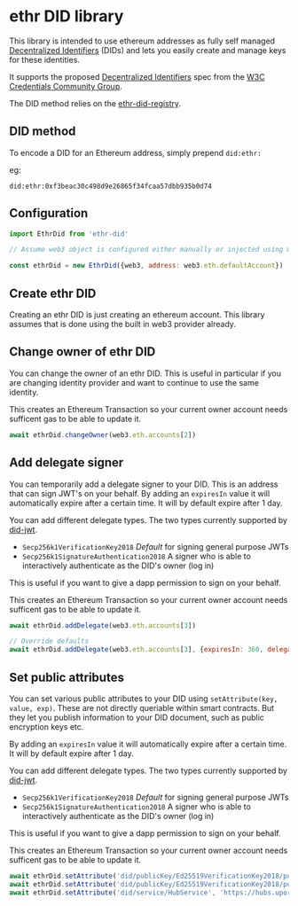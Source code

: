 # ethr DID library

This library is intended to use ethereum addresses as fully self managed [Decentralized Identifiers](https://w3c-ccg.github.io/did-spec/#decentralized-identifiers-dids) (DIDs) and lets you easily create and manage keys for these identities.

It supports the proposed [Decentralized Identifiers](https://w3c-ccg.github.io/did-spec/) spec from the [W3C Credentials Community Group](https://w3c-ccg.github.io).

The DID method relies on the [ethr-did-registry](https://github.com/uport-project/ethr-did-registry).

## DID method

To encode a DID for an Ethereum address, simply prepend `did:ethr:`

eg:

`did:ethr:0xf3beac30c498d9e26865f34fcaa57dbb935b0d74`

## Configuration

```js
import EthrDid from 'ethr-did'

// Assume web3 object is configured either manually or injected using metamask

const ethrDid = new EthrDid({web3, address: web3.eth.defaultAccount})
```

## Create ethr DID

Creating an ethr DID is just creating an ethereum account. This library assumes that is done using the built in web3 provider already.

## Change owner of ethr DID

You can change the owner of an ethr DID. This is useful in particular if you are changing identity provider and want to continue to use the same identity.

This creates an Ethereum Transaction so your current owner account needs sufficent gas to be able to update it.

```js
await ethrDid.changeOwner(web3.eth.accounts[2])
```

## Add delegate signer

You can temporarily add a delegate signer to your DID. This is an address that can sign JWT's on your behalf. By adding an `expiresIn` value it will automatically expire after a certain time. It will by default expire after 1 day.

You can add different delegate types. The two types currently supported by [did-jwt](https://github.com/uport-project/did-jwt).

- `Secp256k1VerificationKey2018` *Default* for signing general purpose JWTs
- `Secp256k1SignatureAuthentication2018` A signer who is able to interactively authenticate as the DID's owner (log in)

This is useful if you want to give a dapp permission to sign on your behalf.

This creates an Ethereum Transaction so your current owner account needs sufficent gas to be able to update it.

```js
await ethrDid.addDelegate(web3.eth.accounts[3])

// Override defaults
await ethrDid.addDelegate(web3.eth.accounts[3], {expiresIn: 360, delegateType: 'Secp256k1SignatureAuthentication2018'})
```
## Set public attributes

You can set various public attributes to your DID using `setAttribute(key, value, exp)`. These are not directly queriable within smart contracts. But they let you publish information to your DID document, such as public encryption keys etc.

By adding an `expiresIn` value it will automatically expire after a certain time. It will by default expire after 1 day.

You can add different delegate types. The two types currently supported by [did-jwt](https://github.com/uport-project/did-jwt).

- `Secp256k1VerificationKey2018` *Default* for signing general purpose JWTs
- `Secp256k1SignatureAuthentication2018` A signer who is able to interactively authenticate as the DID's owner (log in)

This is useful if you want to give a dapp permission to sign on your behalf.

This creates an Ethereum Transaction so your current owner account needs sufficent gas to be able to update it.

```js
await ethrDid.setAttribute('did/publicKey/Ed25519VerificationKey2018/publicKeyBase64', 'Arl8MN52fwhM4wgBaO4pMFO6M7I11xFqMmPSnxRQk2tx', 31104000)
await ethrDid.setAttribute('did/publicKey/Ed25519VerificationKey2018/publicKeyBase64', Buffer.from('Arl8MN52fwhM4wgBaO4pMFO6M7I11xFqMmPSnxRQk2tx', 'base64'), 31104000)
await ethrDid.setAttribute('did/service/HubService', 'https://hubs.uport.me', 10)

```

